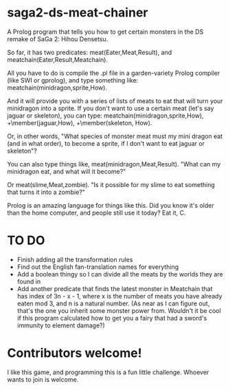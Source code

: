 # saga2-ds-meat-chainer
A Prolog program that tells you how to get certain monsters in the DS remake of SaGa 2: Hihou Densetsu.

So far, it has two predicates:
meat(Eater,Meat,Result), and meatchain(Eater,Result,Meatchain).

All you have to do is compile the .pl file in a garden-variety Prolog compiler (like SWI or gprolog), and type something like:
  meatchain(minidragon,sprite,How).
  
And it will provide you with a series of lists of meats to eat that will turn your minidragon into a sprite.
If you don't want to use a certain meat (let's say jaguar or skeleton), you can type:
  meatchain(minidragon,sprite,How), +\member(jaguar,How), +\member(skeleton, How).
  
Or, in other words, "What species of monster meat must my mini dragon eat (and in what order), to become a sprite, if I don't want to eat jaguar or skeleton"?

You can also type things like,
  meat(minidragon,Meat,Result).
"What can my minidragon eat, and what will it become?"

Or
  meat(slime,Meat,zombie).
"Is it possible for my slime to eat something that turns it into a zombie?"

Prolog is an amazing language for things like this. Did you know it's older than the home computer, and people still use it today? Eat it, C.


# TO DO

* Finish adding all the transformation rules
* Find out the English fan-translation names for everything
* Add a boolean thingy so I can divide all the meats by the worlds they are found in
* Add another predicate that finds the latest monster in Meatchain that has index of 3n - x - 1, where x is the number of meats you have already eaten mod 3, and n is a natural number. (As near as I can figure out, that's the one you inherit some monster power from. Wouldn't it be cool if this program calculated how to get you a fairy that had a sword's immunity to element damage?)


# Contributors welcome!
I like this game, and programming this is a fun little challenge. Whoever wants to join is welcome.
